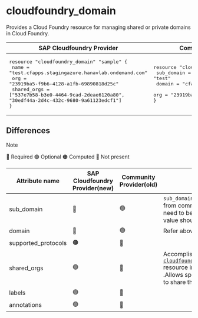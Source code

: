 # cloudfoundry_domain

Provides a Cloud Foundry resource for managing shared or private domains in Cloud Foundry.

|  SAP Cloudfoundry Provider |Community Cloudfoundry Provider |
| -- | -- |
|  <pre>resource "cloudfoundry_domain" "sample" {</br>  name  = "test.cfapps.stagingazure.hanavlab.ondemand.com"</br>  org         = "23919ba5-f9b6-4128-a1fb-69890818d25c"</br>  shared_orgs = ["537e7b58-b3e0-4464-9cad-2deae6120a80", "30edf44a-2d4c-432c-9680-9a61123edcf1"]</br>}</br></pre> |<pre>resource "cloudfoundry_domain" "sample" {</br>  sub_domain = "test"</br>  domain = "cfapps.stagingazure.hanavlab.ondemand.com"</br>  org         = "23919ba5-f9b6-4128-a1fb-69890818d25c"</br>}</br></pre> |

## Differences
> [!NOTE]  
> 🔵 Required  🟢 Optional 🟠 Computed  🔴 Not present


| Attribute name|  SAP Cloudfoundry Provider(new)|  Community Provider(old) | Description
|---| ---| ---| ---| 
|sub_domain| 🔴| 🟢   | `sub_domain` and `domain` attributes from community provider values need to be combined to a FQDN and value should be set in `name` attribute
|domain | 🔴| 🟢| Refer above
|supported_protocols |  🟠| 🔴  | 
|shared_orgs |  🟢| 🔴 | Accomplishes the feature of [`cloudfoundry_private_domain_access`](https://github.com/cloudfoundry-community/terraform-provider-cloudfoundry/blob/main/docs/resources/private_domain_access.md) resource in the community provider .Allows specifying the organizations to share the private domain with. 
|labels |  🟢 |🔴| 
|annotations |  🟢 |🔴|
